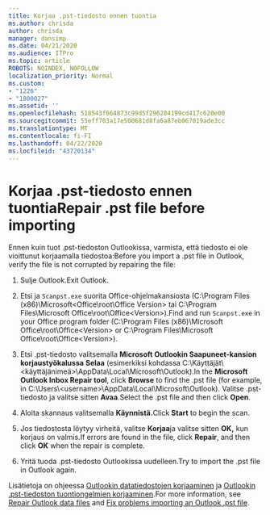 ```yaml
---
title: Korjaa .pst-tiedosto ennen tuontia
ms.author: chrisda
author: chrisda
manager: dansimp
ms.date: 04/21/2020
ms.audience: ITPro
ms.topic: article
ROBOTS: NOINDEX, NOFOLLOW
localization_priority: Normal
ms.custom:
- "1226"
- "1800027"
ms.assetid: ''
ms.openlocfilehash: 518543f664873c99d5f296284199cd417c620e00
ms.sourcegitcommit: 55eff703a17e500681d8fa6a87eb067019ade3cc
ms.translationtype: MT
ms.contentlocale: fi-FI
ms.lasthandoff: 04/22/2020
ms.locfileid: "43720134"
---
```

# <a name="repair-pst-file-before-importing"></a><span data-ttu-id="2ac7f-102">Korjaa .pst-tiedosto ennen tuontia</span><span class="sxs-lookup"><span data-stu-id="2ac7f-102">Repair .pst file before importing</span></span>

<span data-ttu-id="2ac7f-103">Ennen kuin tuot .pst-tiedoston Outlookissa, varmista, että tiedosto ei ole vioittunut korjaamalla tiedostoa:</span><span class="sxs-lookup"><span data-stu-id="2ac7f-103">Before you import a .pst file in Outlook, verify the file is not corrupted by repairing the file:</span></span>

1. <span data-ttu-id="2ac7f-104">Sulje Outlook.</span><span class="sxs-lookup"><span data-stu-id="2ac7f-104">Exit Outlook.</span></span>

2. <span data-ttu-id="2ac7f-105">Etsi ja `Scanpst.exe` suorita Office-ohjelmakansiosta (C:\Program Files (x86)\Microsoft\<Office\root\Office Version\> tai C:\Program Files\Microsoft Office\root\Office\<Version\>).</span><span class="sxs-lookup"><span data-stu-id="2ac7f-105">Find and run `Scanpst.exe` in your Office program folder (C:\Program Files (x86)\Microsoft Office\root\Office\<Version\> or C:\Program Files\Microsoft Office\root\Office\<Version\>).</span></span>

3. <span data-ttu-id="2ac7f-106">Etsi .pst-tiedosto valitsemalla **Microsoft Outlookin Saapuneet-kansion korjaustyökalussa** **Selaa** (esimerkiksi kohdassa C:\Käyttäjät\\<käyttäjänimeä\>\AppData\Local\Microsoft\Outlook).</span><span class="sxs-lookup"><span data-stu-id="2ac7f-106">In the **Microsoft Outlook Inbox Repair tool**, click **Browse** to find the .pst file (for example, in C:\Users\\<username\>\AppData\Local\Microsoft\Outlook).</span></span> <span data-ttu-id="2ac7f-107">Valitse .pst-tiedosto ja valitse sitten **Avaa**.</span><span class="sxs-lookup"><span data-stu-id="2ac7f-107">Select the .pst file and then click **Open**.</span></span>

4. <span data-ttu-id="2ac7f-108">Aloita skannaus valitsemalla **Käynnistä.**</span><span class="sxs-lookup"><span data-stu-id="2ac7f-108">Click **Start** to begin the scan.</span></span>

5. <span data-ttu-id="2ac7f-109">Jos tiedostosta löytyy virheitä, valitse **Korjaa**ja valitse sitten **OK,** kun korjaus on valmis.</span><span class="sxs-lookup"><span data-stu-id="2ac7f-109">If errors are found in the file, click **Repair**, and then click **OK** when the repair is complete.</span></span>

6. <span data-ttu-id="2ac7f-110">Yritä tuoda .pst-tiedosto Outlookissa uudelleen.</span><span class="sxs-lookup"><span data-stu-id="2ac7f-110">Try to import the .pst file in Outlook again.</span></span>

<span data-ttu-id="2ac7f-111">Lisätietoja on ohjeessa [Outlookin datatiedostojen korjaaminen](https://support.office.com/article/25663bc3-11ec-4412-86c4-60458afc5253) ja [Outlookin .pst-tiedoston tuontiongelmien korjaaminen](https://support.office.com/article/2d2e50dc-5c36-4ab2-ab50-f1be733b3d6e).</span><span class="sxs-lookup"><span data-stu-id="2ac7f-111">For more information, see [Repair Outlook data files](https://support.office.com/article/25663bc3-11ec-4412-86c4-60458afc5253) and [Fix problems importing an Outlook .pst file](https://support.office.com/article/2d2e50dc-5c36-4ab2-ab50-f1be733b3d6e).</span></span>
